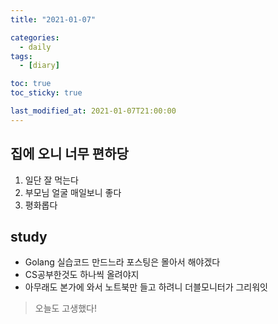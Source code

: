 ```yaml
---
title: "2021-01-07"

categories:
  - daily
tags:
  - [diary]

toc: true
toc_sticky: true

last_modified_at: 2021-01-07T21:00:00
---
```


## 집에 오니 너무 편하당

1. 일단 잘 먹는다
2. 부모님 얼굴 매일보니 좋다
3. 평화롭다

## study

- Golang 실습코드 만드느라 포스팅은 몰아서 해야겠다
- CS공부한것도 하나씩 올려야지
- 아무래도 본가에 와서 노트북만 들고 하려니 더블모니터가 그리워잇

> 오늘도 고생했다!
